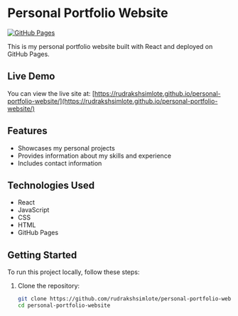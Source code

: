# Personal Portfolio Website

[![GitHub Pages](https://img.shields.io/badge/GitHub-Pages-blue.svg)](https://rudrakshsimlote.github.io/personal-portfolio-website/)

This is my personal portfolio website built with React and deployed on GitHub Pages.

## Live Demo

You can view the live site at: [https://rudrakshsimlote.github.io/personal-portfolio-website/](https://rudrakshsimlote.github.io/personal-portfolio-website/)

## Features

- Showcases my personal projects
- Provides information about my skills and experience
- Includes contact information

## Technologies Used

- React
- JavaScript
- CSS
- HTML
- GitHub Pages

## Getting Started

To run this project locally, follow these steps:

1. Clone the repository:
   ```bash
   git clone https://github.com/rudrakshsimlote/personal-portfolio-website.git
   cd personal-portfolio-website
